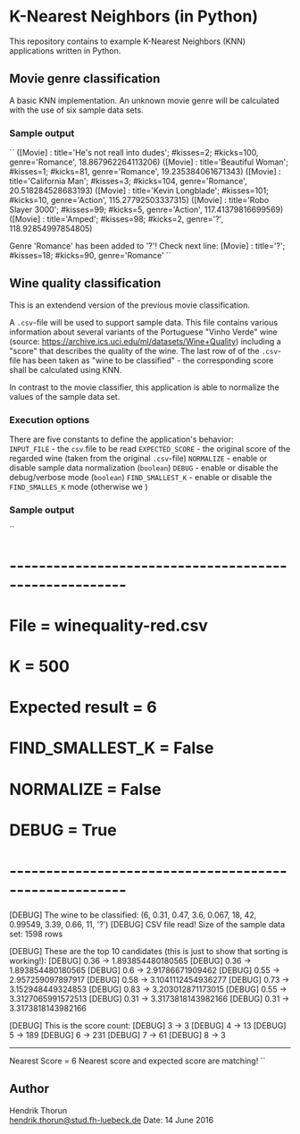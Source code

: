 # K-Nearest Neighbors (in Python)

This repository contains to example K-Nearest Neighbors (KNN) applications written in Python.  

## Movie genre classification

A basic KNN implementation. An unknown movie genre will be calculated with the use of six sample data sets.

### Sample output

``
([Movie] : title='He's not reall into dudes'; #kisses=2; #kicks=100, genre='Romance', 18.867962264113206)
([Movie] : title='Beautiful Woman'; #kisses=1; #kicks=81, genre='Romance', 19.235384061671343)
([Movie] : title='California Man'; #kisses=3; #kicks=104, genre='Romance', 20.518284528683193)
([Movie] : title='Kevin Longblade'; #kisses=101; #kicks=10, genre='Action', 115.27792503337315)
([Movie] : title='Robo Slayer 3000'; #kisses=99; #kicks=5, genre='Action', 117.41379816699569)
([Movie] : title='Amped'; #kisses=98; #kicks=2, genre='?', 118.92854997854805)

Genre 'Romance' has been added to '?'! Check next line:
[Movie] : title='?'; #kisses=18; #kicks=90, genre='Romance'
``

## Wine quality classification

This is an extendend version of the previous movie classification.  

A ``.csv``-file will be used to support sample data. This file contains various information about several variants of the Portuguese "Vinho Verde" wine (source: https://archive.ics.uci.edu/ml/datasets/Wine+Quality) including a "score" that describes the quality of the wine. The last row of of the ``.csv``-file has been taken as "wine to be classified" - the corresponding score shall be calculated using KNN.  

In contrast to the movie classifier, this application is able to normalize the values of the sample data set.

### Execution options

There are five constants to define the application's behavior:  
``INPUT_FILE`` - the ``csv``.file to be read
``EXPECTED_SCORE`` - the original score of the regarded wine (taken from the original ``.csv``-file)
``NORMALIZE`` - enable or disable sample data normalization (``boolean``)
``DEBUG`` - enable or disable the debug/verbose mode (``boolean``)
``FIND_SMALLEST_K`` - enable or disable the ``FIND_SMALLES_K`` mode (otherwise we )

### Sample output

``
# ------------------------------------------------------
#  File = winequality-red.csv
#  K = 500
#  Expected result = 6
#  FIND_SMALLEST_K = False
#  NORMALIZE = False
#  DEBUG = True
# ------------------------------------------------------

[DEBUG] The wine to be classified: (6, 0.31, 0.47, 3.6, 0.067, 18, 42, 0.99549, 3.39, 0.66, 11, '?')
[DEBUG] CSV file read! Size of the sample data set: 1598 rows

[DEBUG] These are the top 10 candidates (this is just to show that sorting is working!):
[DEBUG] 0.36 -> 1.893854480180565
[DEBUG] 0.36 -> 1.893854480180565
[DEBUG] 0.6 -> 2.91786671909462
[DEBUG] 0.55 -> 2.957259097897917
[DEBUG] 0.58 -> 3.1041112454936277
[DEBUG] 0.73 -> 3.152948449324853
[DEBUG] 0.83 -> 3.203012871173015
[DEBUG] 0.55 -> 3.3127065991572513
[DEBUG] 0.31 -> 3.3173818143982166
[DEBUG] 0.31 -> 3.3173818143982166

[DEBUG] This is the score count:
[DEBUG] 3 -> 3
[DEBUG] 4 -> 13
[DEBUG] 5 -> 189
[DEBUG] 6 -> 231
[DEBUG] 7 -> 61
[DEBUG] 8 -> 3

--------------------------------------------------------
Nearest Score = 6
Nearest score and expected score are matching!
``


## Author
Hendrik Thorun  
hendrik.thorun@stud.fh-luebeck.de
Date: 14 June 2016


